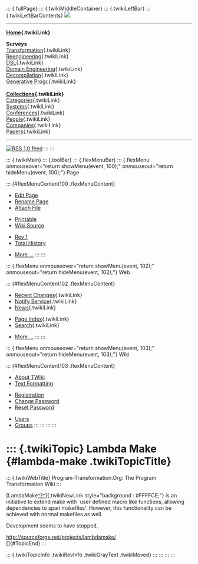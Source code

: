 ::: {.fullPage}
::: {.twikiMiddleContainer}
::: {.twikiLeftBar}
::: {.twikiLeftBarContents}
![](../pub/transformation.gif)

------------------------------------------------------------------------

**[Home](WebHome){.twikiLink}**

**Surveys**\
[Transformation](ProgramTransformation){.twikiLink}\
[Reengineering](ReengineeringWiki){.twikiLink}\
[DSL](DomainSpecificLanguages){.twikiLink}\
[Domain Engineering](DomainEngineering){.twikiLink}\
[Decompilation](DeCompilation){.twikiLink}\
[Generative Progr.](GenerativeProgrammingWiki){.twikiLink}\
\
**[Collections](CategoryCollection){.twikiLink}**\
[Categories](CategoryCategory){.twikiLink}\
[Systems](TransformationSystems){.twikiLink}\
[Conferences](TransformationConferences){.twikiLink}\
[People](TransformationPeople){.twikiLink}\
[Companies](TransformationCompanies){.twikiLink}\
[Papers](CategoryPaper){.twikiLink}

------------------------------------------------------------------------

[![](../pub/rss.gif "RSS 1.0 feed")](WebRss@skin=rss)
:::
:::

::: {.twikiMain}
::: {.toolBar}
::: {.flexMenuBar}
::: {.flexMenu onmouseover="return showMenu(event, 100);" onmouseout="return hideMenu(event, 100);"}
Page

::: {#flexMenuContent100 .flexMenuContent}
-   [Edit
    Page](http://www.program-transformation.org/edit/Transform/LambdaMake?t=1536825826)
-   [Rename
    Page](http://www.program-transformation.org/rename/Transform/LambdaMake)
-   [Attach
    File](http://www.program-transformation.org/attach/Transform/LambdaMake)

<!-- -->

-   [Printable](http://www.program-transformation.org/view/Transform/LambdaMake?skin=print.pattern)
-   [Wiki
    Source](http://www.program-transformation.org/view/Transform/LambdaMake?skin=text&raw=on&contenttype=text/plain)

<!-- -->

-   [Rev
    1](http://www.program-transformation.org/view/Transform/LambdaMake?rev=1.1)
-   [Total
    History](http://www.program-transformation.org/rdiff/Transform/LambdaMake)

<!-- -->

-   [More
    \...](http://www.program-transformation.org/oops/Transform/LambdaMake?template=oopsmore&param1=1.1&param2=1.1)
:::
:::

::: {.flexMenu onmouseover="return showMenu(event, 102);" onmouseout="return hideMenu(event, 102);"}
Web

::: {#flexMenuContent102 .flexMenuContent}
-   [Recent Changes](WebChanges){.twikiLink}
-   [Notify Service](WebNotify){.twikiLink}
-   [News](WebNews){.twikiLink}

<!-- -->

-   [Page Index](WebIndex){.twikiLink}
-   [Search](WebSearch){.twikiLink}

<!-- -->

-   [More
    \...](http://www.program-transformation.org/oops/Transform/LambdaMake?template=oopsmore&param1=1.1&param2=1.1)
:::
:::

::: {.flexMenu onmouseover="return showMenu(event, 103);" onmouseout="return hideMenu(event, 103);"}
Wiki

::: {#flexMenuContent103 .flexMenuContent}
-   [About
    TWiki](http://www.program-transformation.org/view/TWiki/WebHome)
-   [Text
    Formatting](http://www.program-transformation.org/view/TWiki/TextFormattingRules)

<!-- -->

-   [Registration](http://www.program-transformation.org/view/TWiki/TWikiRegistration)
-   [Change
    Password](http://www.program-transformation.org/view/TWiki/ChangePassword)
-   [Reset
    Password](http://www.program-transformation.org/view/TWiki/ResetPassword)

<!-- -->

-   [Users](http://www.program-transformation.org/view/Main/TWikiUsers)
-   [Groups](http://www.program-transformation.org/view/Main/TWikiGroups)
:::
:::
:::
:::

::: {.twikiTopic}
Lambda Make {#lambda-make .twikiTopicTitle}
===========

::: {.twikiWebTitle}
Program-Transformation.Org: The Program Transformation Wiki
:::

[LamdaMake[^?^](http://www.program-transformation.org/edit/Transform/LamdaMake?topicparent=Transform.LambdaMake)]{.twikiNewLink
style="background : #FFFFCE;"} is an initiative to extend make with
\`user defined macro like functions, allowing dependencies to span
makefiles\'. However, this functionality can be achieved with normal
makefiles as well.

Development seems to have stopped.

<http://sourceforge.net/projects/lambdamake/>\
[]{#TopicEnd}
:::

::: {.twikiTopicInfo .twikiRevInfo .twikiGrayText .twikiMoved}
:::
:::
:::
:::
